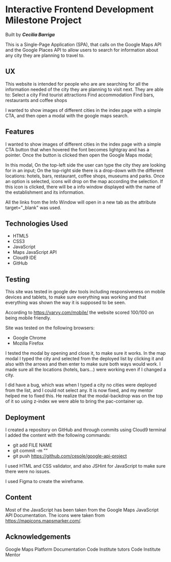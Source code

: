 # Interactive Frontend Development Milestone Project
Built by **_Cecilia Barriga_**

This is a Single-Page Application (SPA), that calls on the Google Maps API and the Google Places API to allow users to search for information about any city they are planning to travel to. 

## UX
This website is intended for people who are are searching for all the information needed of the city they are planning to visit next. They are able to:
Select a city
Find tourist attractions
Find accommodation
Find bars, restaurants and coffee shops

I wanted to show images of different cities in the index page with a simple CTA, and then open a modal with the google maps search.

## Features
I wanted to show images of different cities in the index page with a simple CTA button that when hovered the font becomes lightgray and has a pointer.
Once the button is clicked then open the Google Maps modal;

In this modal, On the top-left side the user can type the city they are looking for in an input;
On the top-right side there is a drop-down with the different locations: hotels, bars, restaurant, coffee shops, museums and parks. Once an option is selected, icons will drop on the map according the selection.
If this icon is clicked, there will be a info window displayed with the name of the establishment and its information.

All the links from the Info Window will open in a new tab as the attribute target="_blank" was used.


## Technologies Used
* HTML5 
* CSS3 
* JavaScript 
* Maps JavaScript API 
* Cloud9 IDE
* GitHub 


## Testing
This site was tested in google dev tools including responsiveness on mobile devices and tablets, to make sure everything was working and that everything was shown the way it is supposed to be seen.

According to https://varvy.com/mobile/ the website scored 100/100 on being mobile friendly.

Site was tested on the following browsers:
* Google Chrome
* Mozilla Firefox

I tested the modal by opening and close it, to make sure it works.
In the map modal I typed the city and selected from the deployed list by clicking it and also with the arrows and then enter to make sure both ways would work.
I made sure all the locations (hotels, bars...) were working even if I changed a city.

I did have a bug, which was when I typed a city no cities were deployed from the list, and I could not select any. It is now fixed, and my mentor helped me to fixed this. He realize that the modal-backdrop was on the top of it so using z-index we were able to bring the pac-container up.

## Deployment
I created a repository on GitHub and through commits using Cloud9 terminal I added the content with the following commands:
- git add FILE NAME
- git commit -m ""
- git push https://github.com/cesole/google-api-project

I used HTML and CSS validator, and also JSHint for JavaScript to make sure there were no issues.

I used Figma to create the wireframe.

## Content
Most of the JavaScript has been taken from the Google Maps JavaScript API Documentation.
The icons were taken from https://mapicons.mapsmarker.com/.


## Acknowledgements
Google Maps Platform Documentation
Code Institute tutors
Code Institute Mentor